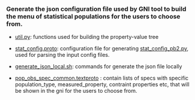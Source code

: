  ### Generate the json configuration file used by GNI tool to build the menu of statistical populations for the users to choose from.
 
 
 * [util.py](./util.py): functions used for building the property-value tree
 * [stat_config.proto](./stat_config.proto): configuration file for generating [stat_config_pb2.py](./stat_config_pb2.py), used for parsing the input config files. 
 * [generate_json_local.sh](./run_local.sh): commands for generate the json file locally
 
 * [pop_obs_spec_common.textproto](./pop_obs_spec_common.textproto) : contain lists of specs with specific population_type, measured_property, contraint properties etc, that will be shown in the gni for the users to choose from. 


